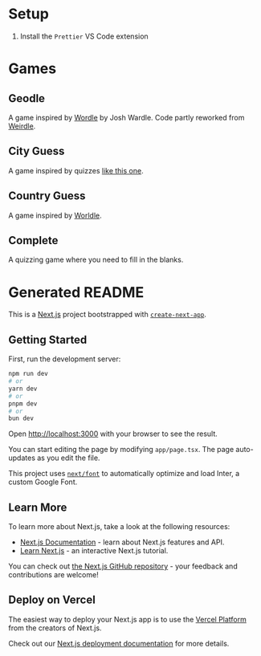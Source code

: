 # Setup

1. Install the `Prettier` VS Code extension

# Games

## Geodle

A game inspired by [Wordle](https://www.nytimes.com/games/wordle/index.html) by Josh Wardle.
Code partly reworked from [Weirdle](https://github.com/alanrsoares/weirdle/tree/main).

## City Guess

A game inspired by quizzes [like this one](https://www.sporcle.com/games/g/europecapitals).

## Country Guess

A game inspired by [Worldle](https://worldle.teuteuf.fr/).

## Complete

A quizzing game where you need to fill in the blanks.

# Generated README

This is a [Next.js](https://nextjs.org/) project bootstrapped with [`create-next-app`](https://github.com/vercel/next.js/tree/canary/packages/create-next-app).

## Getting Started

First, run the development server:

```bash
npm run dev
# or
yarn dev
# or
pnpm dev
# or
bun dev
```

Open [http://localhost:3000](http://localhost:3000) with your browser to see the result.

You can start editing the page by modifying `app/page.tsx`. The page auto-updates as you edit the file.

This project uses [`next/font`](https://nextjs.org/docs/basic-features/font-optimization) to automatically optimize and load Inter, a custom Google Font.

## Learn More

To learn more about Next.js, take a look at the following resources:

- [Next.js Documentation](https://nextjs.org/docs) - learn about Next.js features and API.
- [Learn Next.js](https://nextjs.org/learn) - an interactive Next.js tutorial.

You can check out [the Next.js GitHub repository](https://github.com/vercel/next.js/) - your feedback and contributions are welcome!

## Deploy on Vercel

The easiest way to deploy your Next.js app is to use the [Vercel Platform](https://vercel.com/new?utm_medium=default-template&filter=next.js&utm_source=create-next-app&utm_campaign=create-next-app-readme) from the creators of Next.js.

Check out our [Next.js deployment documentation](https://nextjs.org/docs/deployment) for more details.
